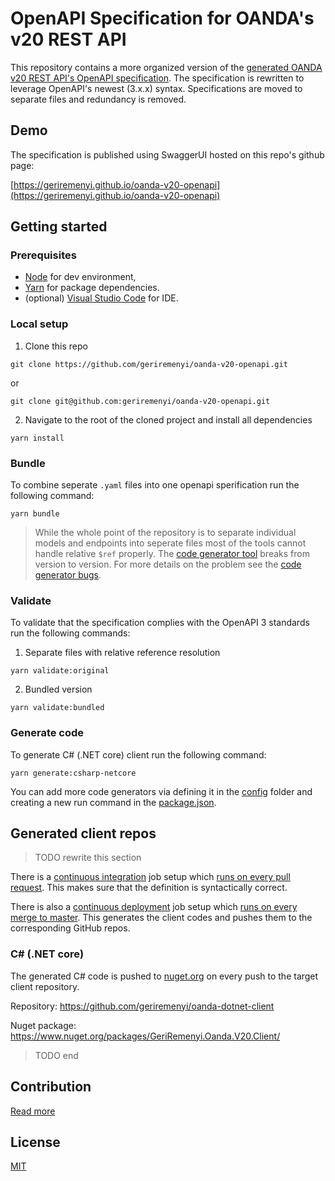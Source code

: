 # OpenAPI Specification for OANDA's v20 REST API

This repository contains a more organized version of the [generated OANDA v20 REST API's OpenAPI specification](https://github.com/oanda/v20-openapi). The specification is rewritten to leverage OpenAPI's newest (3.x.x) syntax. Specifications are moved to separate files and redundancy is removed.

## Demo

The specification is published using SwaggerUI hosted on this repo's github page:

[https://geriremenyi.github.io/oanda-v20-openapi](https://geriremenyi.github.io/oanda-v20-openapi)

## Getting started

### Prerequisites

- [Node](https://nodejs.org/en/) for dev environment,
- [Yarn](https://classic.yarnpkg.com/en/docs/install) for package dependencies.
- (optional) [Visual Studio Code](https://code.visualstudio.com/) for IDE.

### Local setup

1. Clone this repo

```console
git clone https://github.com/geriremenyi/oanda-v20-openapi.git
```
or
```console
git clone git@github.com:geriremenyi/oanda-v20-openapi.git
```

2. Navigate to the root of the cloned project and install all dependencies
```console
yarn install
```

### Bundle

To combine seperate `.yaml` files into one openapi sperification run the following command:
```console
yarn bundle
```

>While the whole point of the repository is to separate individual models and endpoints into seperate files most of the tools cannot handle relative `$ref` properly. The [code generator tool](https://github.com/OpenAPITools/openapi-generator) breaks from version to version. For more details on the problem see the [code generator bugs](https://github.com/OpenAPITools/openapi-generator/issues?q=is%3Aissue+is%3Aopen+relative+ref+).

### Validate

To validate that the specification complies with the OpenAPI 3 standards run the following commands:

1. Separate files with relative reference resolution
```console
yarn validate:original
```
2. Bundled version
```console
yarn validate:bundled
```

### Generate code

To generate C# (.NET core) client run the following command:
```shell
yarn generate:csharp-netcore
```

You can add more code generators via defining it in the [config](config) folder and creating a new run command in the [package.json](package.json).

## Generated client repos

> TODO rewrite this section

There is a [continuous integration](.github/workflows/continuous_integration.yaml) job setup which [runs on every pull request](https://github.com/geriremenyi/oanda-dotnet-client/actions?query=workflow%3A%22Continuous+Integration%22). This makes sure that the definition is syntactically correct.

There is also a [continuous deployment](.github/workflows/continuous_deployment.yaml) job setup which [runs on every merge to master](https://github.com/geriremenyi/oanda-dotnet-client/actions?query=workflow%3A%22Continuous+Deployment%22). This generates the client codes and pushes them to the corresponding GitHub repos.

### C# (.NET core)

The generated C# code is pushed to [nuget.org](https://www.nuget.org/) on every push to the target client repository.

Repository: https://github.com/geriremenyi/oanda-dotnet-client

Nuget package: https://www.nuget.org/packages/GeriRemenyi.Oanda.V20.Client/

> TODO end

## Contribution

[Read more](CONTRIBUTING.md)

## License

[MIT](LICENSE)